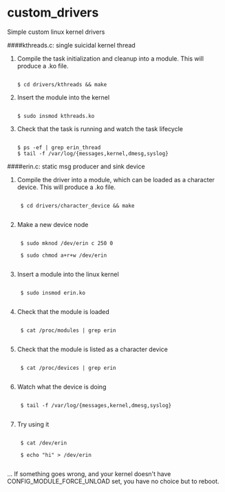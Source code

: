 custom_drivers
==============

Simple custom linux kernel drivers

####kthreads.c: single suicidal kernel thread

1. Compile the task initialization and cleanup into
   a module.  This will produce a .ko file.

   <code>
   $ cd drivers/kthreads && make
   </code>

2. Insert the module into the kernel

   <code>
   $ sudo insmod kthreads.ko
   </code>

3. Check that the task is running and watch
   the task lifecycle

   <code>
   $ ps -ef | grep erin_thread
   $ tail -f /var/log/{messages,kernel,dmesg,syslog}
   </code>

####erin.c: static msg producer and sink device

1. Compile the driver into a module, which can be loaded
   as a character device.  This will produce a .ko file.

    <code>
    $ cd drivers/character_device && make
    </code>

2. Make a new device node

    <code>
    $ sudo mknod /dev/erin c 250 0<br>
    $ sudo chmod a+r+w /dev/erin
    </code>

3. Insert a module into the linux kernel

    <code>
    $ sudo insmod erin.ko
    </code>

4. Check that the module is loaded

    <code>
    $ cat /proc/modules | grep erin
    </code>
 
5. Check that the module is listed as a character device

    <code>
    $ cat /proc/devices | grep erin
    </code>

6. Watch what the device is doing

    <code>
    $ tail -f /var/log/{messages,kernel,dmesg,syslog}
    </code>

7. Try using it

    <code>
    $ cat /dev/erin<br>
    $ echo "hi" > /dev/erin
    </code>

... If something goes wrong, and your kernel doesn't have
CONFIG_MODULE_FORCE_UNLOAD set, you have no choice but to reboot.


